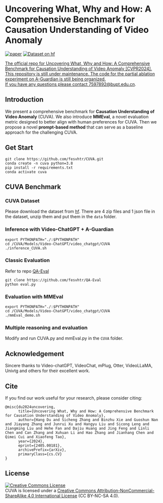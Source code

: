# Uncovering What, Why and How: A Comprehensive Benchmark for Causation Understanding of Video Anomaly
[![paper](https://img.shields.io/badge/cs.AI-2405.00181-b31b1b?logo=arxiv&logoColor=red)](https://arxiv.org/abs/2405.00181)   <a href="https://huggingface.co/datasets/fesvhtr/CUVA"><img src="https://huggingface.co/datasets/huggingface/badges/raw/main/dataset-on-hf-md-dark.svg" alt="Dataset on hf">  

The official repo for Uncovering What, Why and How: A Comprehensive Benchmark for Causation Understanding of Video Anomaly [CVPR2024].  
This repository is still under maintenance. The code for the partial ablation experiment on A-Guardian is still being organized.  
If you have any questions please contact [7597892@bupt.edu.cn]().


## Introduction
We present a comprehensive benchmark for **Causation Understanding of Video Anomaly** (CUVA). 
We also introduce **MMEval**, a novel evaluation metric designed to better align with human preferences for CUVA.
Then we propose a novel **prompt-based method** that can serve as a baseline approach for the challenging CUVA.
## Get Start
```
git clone https://github.com/fesvhtr/CUVA.git
conda create -n cuva python=3.8
pip install -r requirements.txt
conda activate cuva
```
## CUVA Benchmark
### CUVA Dataset
Please download the dataset from [hf](https://huggingface.co/datasets/fesvhtr/CUVA). There are 4 zip files and 1 json file in the dataset, unzip them and put them in the `data` folder.  

### Inference with Video-ChatGPT + A-Guardian
```
export PYTHONPATH="./:$PYTHONPATH"
cd /CUVA/Models/Video-ChatGPT/video_chatgpt/CUVA
./inference_CUVA.sh
```
### Classic Evaluation
Refer to repo [QA-Eval](https://github.com/fesvhtr/QA-Eval.git)
```
git clone https://github.com/fesvhtr/QA-Eval
python eval.py
```
### Evaluation with MMEval 
```
export PYTHONPATH="./:$PYTHONPATH"
cd /CUVA/Models/Video-ChatGPT/video_chatgpt/CUVA
./mmEval_demo.sh
```
### Multiple reasoning and evaluation
Modify and run CUVA.py and mmEval.py in the `CUVA` folder.
## Acknowledgement
Sincere thanks to Video-chatGPT, VideoChat, mPlug, Otter, VideoLLaMA, Univtg and others for their excellent work.
## Cite
If you find our work useful for your research, please consider citing:
```
@misc{du2024uncovering,
      title={Uncovering What, Why and How: A Comprehensive Benchmark for Causation Understanding of Video Anomaly}, 
      author={Hang Du and Sicheng Zhang and Binzhu Xie and Guoshun Nan and Jiayang Zhang and Junrui Xu and Hangyu Liu and Sicong Leng and Jiangming Liu and Hehe Fan and Dajiu Huang and Jing Feng and Linli Chen and Can Zhang and Xuhuan Li and Hao Zhang and Jianhang Chen and Qimei Cui and Xiaofeng Tao},
      year={2024},
      eprint={2405.00181},
      archivePrefix={arXiv},
      primaryClass={cs.CV}
}

```
## License
<a rel="license" href="http://creativecommons.org/licenses/by-nc-sa/4.0/"><img alt="Creative Commons License" style="border-width:0" src="https://i.creativecommons.org/l/by-nc-sa/4.0/80x15.png" /></a>  
CUVA is licensed under a [Creative Commons Attribution-NonCommercial-ShareAlike 4.0 International License](https://creativecommons.org/licenses/by-nc-sa/4.0/) (CC BY-NC-SA 4.0).
